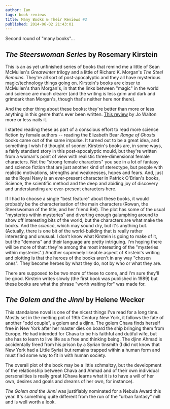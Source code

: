 ```yaml
---
author: Ian
tags: book-reviews
title: Many Books & Their Reviews #2
published: 2014-06-02 21:43:01
---
```


Second round of "many books"...

<!--MORE-->

## *The Steerswoman Series* by Rosemary Kirstein

This is an as yet unfinished series of books that remind me a little
of Sean McMullen's *Greatwinter* trilogy and a little of Richard
K. Morgan's *The Steel Remains*.  They're all sort of post-apocalyptic
and they all have mysterious magic/technology things going on.
Kirstein's books are closer to McMullen's than Morgan's, in that the
links between "magic" in the world and science are much clearer (and
the writing is less grim and dark and grimdark than Morgan's, though
that's neither here nor there).

And the other thing about these books: they're better than more or
less anything in this genre that's ever been written.
[This review][walton-review] by Jo Walton more or less nails it.

I started reading these as part of a conscious effort to read more
science fiction by female authors -- reading the Elizabeth Bear *Range
of Ghosts* books came out of the same impulse.  It turned out to be a
great idea, and something I wish I'd thought of sooner.  Kirstein's
books are, in some ways, a fairly standard story in this
post-apocalyptic mould, but they're written from a woman's point of
view with realistic three-dimensional female characters.  Not the
"strong female characters" you see in a lot of fantasy and science
fiction that are just another kind of stereotype, but people with
realistic motivations, strengths and weaknesses, hopes and fears.
And, just as the Royal Navy is an ever-present character in Patrick
O'Brian's books, Science, the scientific method and the deep and
abiding joy of discovery and understanding are ever-present characters
here.

If I had to choose a single "best feature" about these books, it would
probably be the characterisation of the main characters (Rowan, the
Steerswoman of the title, and her friend Bel).  The plot has some of
the usual "mysteries within mysteries" and diverting enough galumphing
around to show off interesting bits of the world, but the characters
are what make the books.  And the *science*, which may sound dry, but
it's anything but.  (Actually, there is one bit of the world-building
that is really rather interesting and unusual.  I don't know what
Kirstein is going to make of it, but the "demons" and their language
are pretty intriguing.  I'm hoping there will be more of that: they're
among the most interesting of the "mysteries within mysteries".)
Another supremely likeable aspect of Kirstein's writing and plotting
is that the heroes of the books aren't in any way "chosen ones".  They
become heroes by what they do, not by who or what they are.

There are supposed to be two more of these to come, and I'm sure
they'll be good.  Kirstein writes slowly (the first book was published
in 1989) but these books are what the phrase "worth waiting for" was
made for.


## *The Golem and the Jinni* by Helene Wecker

This standalone novel is one of the nicest things I've read for a long
time.  Mostly set in the melting pot of 19th Century New York, it
follows the fate of another "odd couple", a golem and a djinn.  The
golem Chava finds herself free in New York after her master dies on
board the ship bringing them from Europe.  He had intended for Chava
to be his faithful and dutiful wife, but she has to learn to live life
as a free and thinking being.  The djinn Ahmad is accidentally freed
from his prison by a Syrian tinsmith (I did not know that New York had
a Little Syria) but remains trapped within a human form and must find
some way to fit in with human society.

The overall plot of the book may be a little schmaltzy, but the
development of the relationship between Chava and Ahmad and of their
own individual personalities is really great (Chava learns what it is
to have a will of her own, desires and goals and dreams of her own,
for instance).

*The Golem and the Jinni* was justifiably nominated for a Nebula Award
this year.  It's something quite different from the run of the "urban
fantasy" mill and is well worth a look.


[walton-review]: http://www.tor.com/blogs/2008/10/not-only-science-fiction-but-more-science-fictional-than-anything-else-rosemary-kirsteins-steerswoman-books